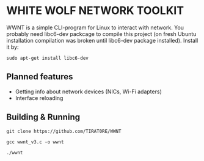 # WHITE WOLF NETWORK TOOLKIT


WWNT is a simple CLI-program for Linux to interact with network.
You probably need libc6-dev packcage to compile this project (on fresh Ubuntu installation compilation was broken until libc6-dev package installed).
Install it by:
~~~
sudo apt-get install libc6-dev
~~~

## Planned features
* Getting info about network devices (NICs, Wi-Fi adapters)
* Interface reloading

## Building & Running

```
git clone https://github.com/TIRAT0RE/WWNT

gcc wwnt_v3.c -o wwnt

./wwnt
```
